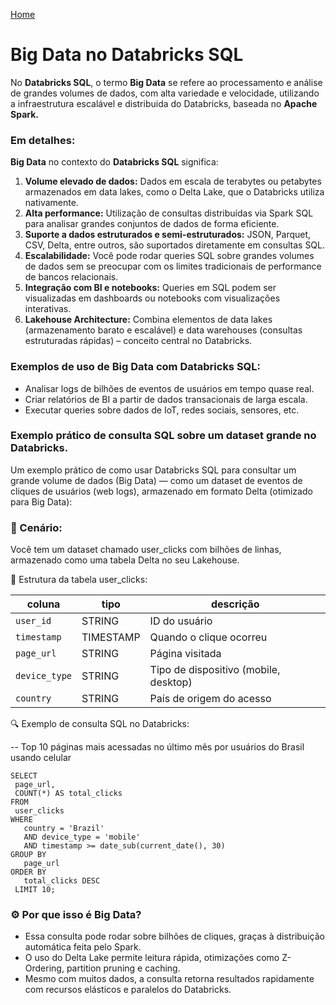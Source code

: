 <div> 
<p><a href="https://github.com/JosiTubaroski/Fundamentos_Engenharia">Home</a></p>
</div> 

# Big Data no Databricks SQL

No <b>Databricks SQL</b>, o termo <b>Big Data</b> se refere ao processamento e análise de grandes volumes de dados, com alta variedade e velocidade, utilizando a infraestrutura escalável e distribuida do Databricks, baseada no <b>Apache Spark.</b>

### Em detalhes:

<b>Big Data</b> no contexto do <b>Databricks SQL</b> significa:

1. <b>Volume elevado de dados:</b> Dados em escala de terabytes ou petabytes armazenados em data lakes, como o Delta Lake, que o Databricks utiliza nativamente.
2. <b>Alta performance:</b> Utilização de consultas distribuídas via Spark SQL para analisar grandes conjuntos de dados de forma eficiente.
3. <b>Suporte a dados estruturados e semi-estruturados:</b> JSON, Parquet, CSV, Delta, entre outros, são suportados diretamente em consultas SQL.
4. <b>Escalabilidade:</b> Você pode rodar queries SQL sobre grandes volumes de dados sem se preocupar com os limites tradicionais de performance de bancos relacionais.
5. <b>Integração com BI e notebooks:</b> Queries em SQL podem ser visualizadas em dashboards ou notebooks com visualizações interativas.
6. <b>Lakehouse Architecture:</b> Combina elementos de data lakes (armazenamento barato e escalável) e data warehouses (consultas estruturadas rápidas) – conceito central no Databricks.

### Exemplos de uso de Big Data com Databricks SQL:

- Analisar logs de bilhões de eventos de usuários em tempo quase real.
- Criar relatórios de BI a partir de dados transacionais de larga escala.
- Executar queries sobre dados de IoT, redes sociais, sensores, etc.

### Exemplo prático de consulta SQL sobre um dataset grande no Databricks.

Um exemplo prático de como usar Databricks SQL para consultar um grande volume de dados (Big Data) — como um dataset de eventos de cliques de usuários (web logs), armazenado em formato Delta (otimizado para Big Data):

### 🧠 Cenário:

Você tem um dataset chamado user_clicks com bilhões de linhas, armazenado como uma tabela Delta no seu Lakehouse.

📘 Estrutura da tabela user_clicks:

| coluna        | tipo      | descrição                             |
| ------------- | --------- | ------------------------------------- |
| `user_id`     | STRING    | ID do usuário                         |
| `timestamp`   | TIMESTAMP | Quando o clique ocorreu               |
| `page_url`    | STRING    | Página visitada                       |
| `device_type` | STRING    | Tipo de dispositivo (mobile, desktop) |
| `country`     | STRING    | País de origem do acesso              |


🔍 Exemplo de consulta SQL no Databricks:

-- Top 10 páginas mais acessadas no último mês por usuários do Brasil usando celular

    SELECT
     page_url,
     COUNT(*) AS total_clicks
    FROM
     user_clicks
    WHERE
       country = 'Brazil'
       AND device_type = 'mobile'
       AND timestamp >= date_sub(current_date(), 30)
    GROUP BY
       page_url
    ORDER BY
       total_clicks DESC
     LIMIT 10;


### ⚙️ Por que isso é Big Data?

- Essa consulta pode rodar sobre bilhões de cliques, graças à distribuição automática feita pelo Spark.
- O uso do Delta Lake permite leitura rápida, otimizações como Z-Ordering, partition pruning e caching.
- Mesmo com muitos dados, a consulta retorna resultados rapidamente com recursos elásticos e paralelos do Databricks.
